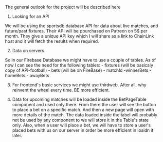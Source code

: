 The general outlook for the project will be described here



1. Looking for an API

We will be using the sportsdb database API for data about live matches, and future/past fixtures. Their API will be ppurchased on Patreon on 5$ per month. They give a unique API key which I will share as a link to ChainLink host and it will fetch the results when required. 

2. Data on servers

So in our Firebase Database we might have to use a couple of tables. As of now I can see the need for the following tables:
	- fixtures (will be basicaly copy of API-football)
	- bets (will be on FireBase)
		- matchId
			-winnerBets
				- homeBets
				- awayBets


3. For frontend's basic services we might use thirdweb. After all, why reinvent the wheel every time. BE more efficient.

4. Data for upcoming matches will be loaded inside the BetPageTable component and used only there. From there the user will see the button to place a bet on a specific match. And then a new page will open with more details of the match. The data loaded inside the tabel will probably not be used by any component to we will store it in the Table's state only. Also, when a user will place a bet, we will have to store a user's placed bets with us on our server in order be more efficient in loaidn it later. 